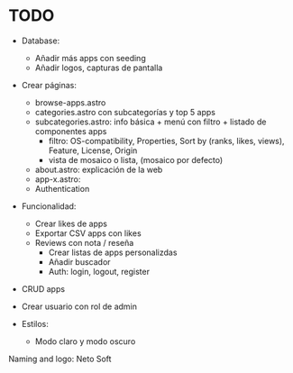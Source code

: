 # TODO

- Database:
  - Añadir más apps con seeding
  - Añadir logos, capturas de pantalla
- Crear páginas:
  - browse-apps.astro
  - categories.astro con subcategorías y top 5 apps
  - subcategories.astro: info básica + menú con filtro + listado de componentes apps
    - filtro: OS-compatibility, Properties, Sort by (ranks, likes, views), Feature, License, Origin
    - vista de mosaico o lista, (mosaico por defecto)
  - about.astro: explicación de la web
  - app-x.astro:
  - Authentication
  
- Funcionalidad:
  - Crear likes de apps
  - Exportar CSV apps con likes
  - Reviews con nota / reseña
    - Crear listas de apps personalizdas
    - Añadir buscador
    - Auth: login, logout, register
- CRUD apps
- Crear usuario con rol de admin
- Estilos:
  - Modo claro y modo oscuro

Naming and logo: Neto Soft
